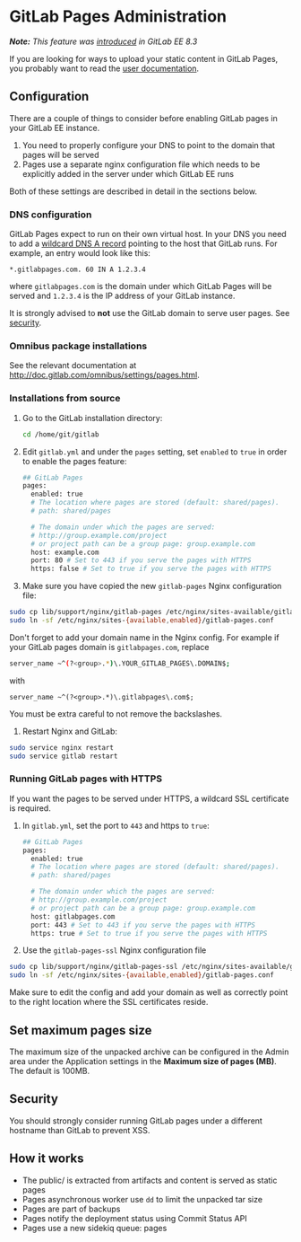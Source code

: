 # GitLab Pages Administration

_**Note:** This feature was [introduced][ee-80] in GitLab EE 8.3_

If you are looking for ways to upload your static content in GitLab Pages, you
probably want to read the [user documentation](README.md).

## Configuration

There are a couple of things to consider before enabling GitLab pages in your
GitLab EE instance.

1. You need to properly configure your DNS to point to the domain that pages
   will be served
1. Pages use a separate nginx configuration file which needs to be explicitly
   added in the server under which GitLab EE runs

Both of these settings are described in detail in the sections below.

### DNS configuration

GitLab Pages expect to run on their own virtual host. In your DNS you need to
add a [wildcard DNS A record][wiki-wildcard-dns] pointing to the host that
GitLab runs. For example, an entry would look like this:

```
*.gitlabpages.com. 60 IN A 1.2.3.4
```

where `gitlabpages.com` is the domain under which GitLab Pages will be served
and `1.2.3.4` is the IP address of your GitLab instance.

It is strongly advised to **not** use the GitLab domain to serve user pages.
See [security](#security).

### Omnibus package installations

See the relevant documentation at <http://doc.gitlab.com/omnibus/settings/pages.html>.

### Installations from source

1. Go to the GitLab installation directory:

   ```bash
   cd /home/git/gitlab
   ```

1. Edit `gitlab.yml` and under the `pages` setting, set `enabled` to `true` in
   order to enable the pages feature:

   ```bash
   ## GitLab Pages
   pages:
     enabled: true
     # The location where pages are stored (default: shared/pages).
     # path: shared/pages

     # The domain under which the pages are served:
     # http://group.example.com/project
     # or project path can be a group page: group.example.com
     host: example.com
     port: 80 # Set to 443 if you serve the pages with HTTPS
     https: false # Set to true if you serve the pages with HTTPS
     ```

1. Make sure you have copied the new `gitlab-pages` Nginx configuration file:

  ```bash
  sudo cp lib/support/nginx/gitlab-pages /etc/nginx/sites-available/gitlab-pages.conf
  sudo ln -sf /etc/nginx/sites-{available,enabled}/gitlab-pages.conf
  ```

  Don't forget to add your domain name in the Nginx config. For example if your
  GitLab pages domain is `gitlabpages.com`, replace

  ```bash
  server_name ~^(?<group>.*)\.YOUR_GITLAB_PAGES\.DOMAIN$;
  ```

  with

  ```
  server_name ~^(?<group>.*)\.gitlabpages\.com$;
  ```

  You must be extra careful to not remove the backslashes.

1. Restart Nginx and GitLab:

  ```bash
  sudo service nginx restart
  sudo service gitlab restart
  ```

### Running GitLab pages with HTTPS

If you want the pages to be served under HTTPS, a wildcard SSL certificate is
required.

1. In `gitlab.yml`, set the port to `443` and https to `true`:

   ```bash
   ## GitLab Pages
   pages:
     enabled: true
     # The location where pages are stored (default: shared/pages).
     # path: shared/pages

     # The domain under which the pages are served:
     # http://group.example.com/project
     # or project path can be a group page: group.example.com
     host: gitlabpages.com
     port: 443 # Set to 443 if you serve the pages with HTTPS
     https: true # Set to true if you serve the pages with HTTPS
     ```
1. Use the `gitlab-pages-ssl` Nginx configuration file

  ```bash
  sudo cp lib/support/nginx/gitlab-pages-ssl /etc/nginx/sites-available/gitlab-pages-ssl.conf
  sudo ln -sf /etc/nginx/sites-{available,enabled}/gitlab-pages.conf
  ```

  Make sure to edit the config and add your domain as well as correctly point
  to the right location where the SSL certificates reside.

## Set maximum pages size

The maximum size of the unpacked archive can be configured in the Admin area
under the Application settings in the **Maximum size of pages (MB)**.
The default is 100MB.

## Security

You should strongly consider running GitLab pages under a different hostname
than GitLab to prevent XSS.

## How it works

- The public/ is extracted from artifacts and content is served as static pages
- Pages asynchronous worker use `dd` to limit the unpacked tar size
- Pages are part of backups
- Pages notify the deployment status using Commit Status API
- Pages use a new sidekiq queue: pages

[ee-80]: https://gitlab.com/gitlab-org/gitlab-ee/merge_requests/80
[wiki-wildcard-dns]: https://en.wikipedia.org/wiki/Wildcard_DNS_record
